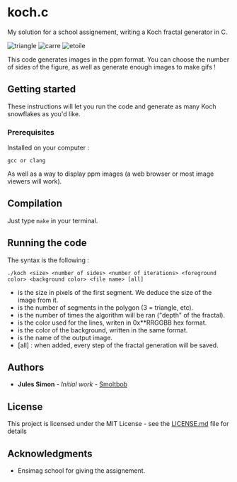 # koch.c
My solution for a school assignement, writing a Koch fractal generator in C.

![triangle](https://raw.github.com/Smoltbob/koch.c/master/examples/carre.gif)
![carre](https://raw.github.com/Smoltbob/koch.c/master/examples/triangle.gif)
![etoile](https://raw.github.com/Smoltbob/koch.c/master/examples/circle.gif)

This code generates images in the ppm format. You can choose the number of sides of the figure, as well as generate enough images to make gifs !
## Getting started

These instructions will let you run the code and generate as many Koch snowflakes as you'd like.

### Prerequisites

Installed on your computer :
```
gcc or clang
```
As well as a way to display ppm images (a web browser or most image viewers will work).

## Compilation

Just type ```make``` in your terminal.

## Running the code

The syntax is the following :
```
./koch <size> <number of sides> <number of iterations> <foreground color> <background color> <file name> [all]
```
* <size> is the size in pixels of the first segment. We deduce the size of the image from it.
* <number of sides> is the number of segments in the polygon (3 = triangle, etc).
* <number of iterations> is the number of times the algorithm will be ran ("depth" of the fractal).
* <foreground color> is the color used for the lines, writen in 0x**RRGGBB hex format.
* <background color> is the color of the background, written in the same format.
* <file name> is the name of the output image.
* [all] : when added, every step of the fractal generation will be saved.

## Authors

* **Jules Simon** - *Initial work* - [Smoltbob](https://github.com/Smoltbob)

## License

This project is licensed under the MIT License - see the [LICENSE.md](LICENSE.md) file for details

## Acknowledgments

* Ensimag school for giving the assignement.

